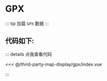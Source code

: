 <script setup>
import Map from './index.vue'
</script>
# GPX

::: tip
加载 `GPX` 数据
:::

<Map />

## 代码如下:

::: details 点我查看代码

<<< @/third-party-map-display/gpx/index.vue

:::